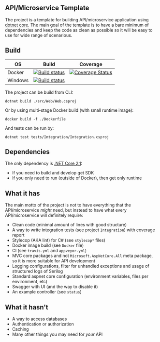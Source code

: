 ## API/Microservice Template

The project is a template for building API/microservice application using [dotnet core](https://github.com/aspnet).
The main goal of the template is to have a bare minimum of dependencies and keep the code as clean as possible so it will be easy to use for wide range of scenarious.


## Build

|OS      |Build       |Coverage    |
|--------|:----------:|:----------:|
|Docker  |[![Build status](https://travis-ci.org/jenyayel/MicroServiceTemplate.svg?branch=master)](https://travis-ci.org/jenyayel/MicroServiceTemplate/branches)|[![Coverage Status](https://coveralls.io/repos/github/jenyayel/MicroServiceTemplate/badge.svg?branch=master)](https://coveralls.io/github/jenyayel/MicroServiceTemplate?branch=master)|
|Windows |[![Build status](https://ci.appveyor.com/api/projects/status/kxhlbhoxt2hauxxf?svg=true)](https://ci.appveyor.com/project/jenyayel/microservicetemplate)      ||

The project can be build from CLI:
```
dotnet build ./src/Web/Web.csproj
```

Or by using multi-stage Docker build (with small runtime image):
```
docker build -f ./Dockerfile
```

And tests can be run by:
```
dotnet test tests/Integration/Integration.csproj
```

## Dependencies

The only dependency is [.NET Core 2.1](https://www.microsoft.com/net/download/dotnet-core/2.1):
* If you need to build and develop get SDK 
* If you only need to run (outside of Docker), then get only runtime

## What it has

The main motto of the project is not to have everything that the API/microservice *might* need, but instead to have what every API/microservice will definitely require:

* Clean code (minimal amount of lines with good structure)
* A way to write integration tests (see project `Integration`) with coverage report
* Stylecop (AKA lint) for C# (see `stylecop*` files)
* Docker image build (see `Docker` file)
* CI (see `travis.yml` and `appveyor.yml`) 
* MVC core packages and not `Microsoft.AspNetCore.All` meta package, so it is more suitable for API development
* Logging configurations, filter for unhandled exceptions and usage of structured logs of Serilog
* Standard aspnet core configuration (environment variables, files per environment, etc)
* Swagger with UI (and the way to disable it)
* An example controller (see `status`)

## What it hasn't 

* A way to access databases 
* Authentication or authorization
* Caching
* Many other things you may need for *your* API



